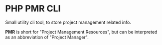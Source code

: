 # PHP PMR CLI

Small utility cli tool, to store project management related info.

**PMR** is short for "Project Management Resources", but can be interpreted as an abbreviation of "Project Manager". 
